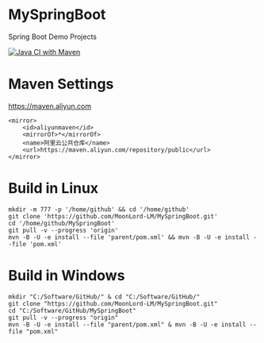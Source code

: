 # MySpringBoot
Spring Boot Demo Projects

[![Java CI with Maven](https://github.com/MoonLord-LM/MySpringBoot/actions/workflows/maven.yml/badge.svg)](https://github.com/MoonLord-LM/MySpringBoot/actions/workflows/maven.yml)

# Maven Settings  
https://maven.aliyun.com  

    <mirror>
        <id>aliyunmaven</id>
        <mirrorOf>*</mirrorOf>
        <name>阿里云公共仓库</name>
        <url>https://maven.aliyun.com/repository/public</url>
    </mirror>

# Build in Linux

    mkdir -m 777 -p '/home/github' && cd '/home/github'
    git clone 'https://github.com/MoonLord-LM/MySpringBoot.git'
    cd '/home/github/MySpringBoot'
    git pull -v --progress 'origin'
    mvn -B -U -e install --file 'parent/pom.xml' && mvn -B -U -e install --file 'pom.xml'

# Build in Windows

    mkdir "C:/Software/GitHub/" & cd "C:/Software/GitHub/"
    git clone "https://github.com/MoonLord-LM/MySpringBoot.git"
    cd "C:/Software/GitHub/MySpringBoot"
    git pull -v --progress "origin"
    mvn -B -U -e install --file "parent/pom.xml" & mvn -B -U -e install --file "pom.xml"
